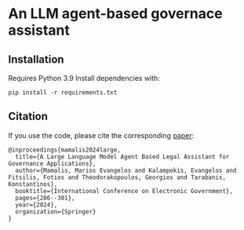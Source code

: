 # An LLM agent-based governace assistant

## Installation
Requires Python 3.9
Install dependencies with:
```
pip install -r requirements.txt
```

## Citation
If you use the code, please cite the corresponding [paper](https://doi.org/10.1007/978-3-031-70274-7_18):  
```
@inproceedings{mamalis2024large,
  title={A Large Language Model Agent Based Legal Assistant for Governance Applications},
  author={Mamalis, Marios Evangelos and Kalampokis, Evangelos and Fitsilis, Fotios and Theodorakopoulos, Georgios and Tarabanis, Konstantinos},
  booktitle={International Conference on Electronic Government},
  pages={286--301},
  year={2024},
  organization={Springer}
}
```
